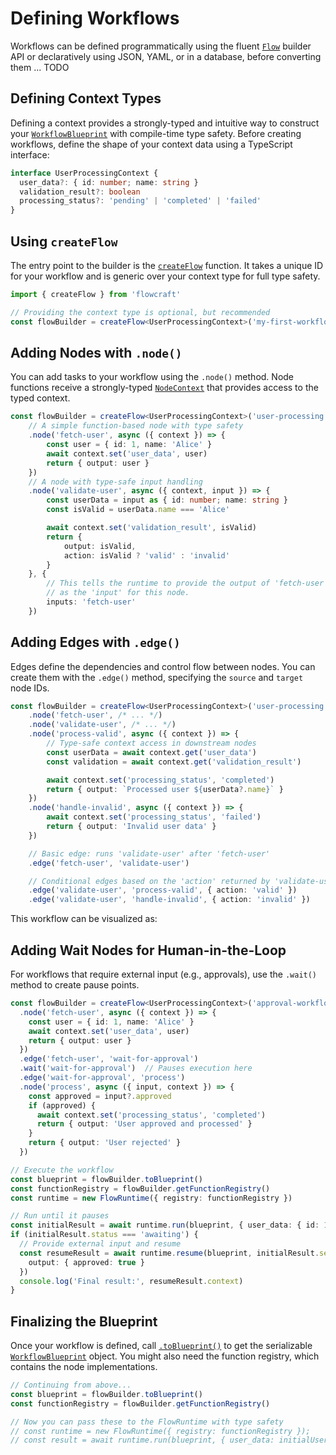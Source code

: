 <script setup>
import UserProcessingSimple from '../.vitepress/theme/examples/UserProcessingSimple.vue'
</script>

# Defining Workflows

Workflows can be defined programmatically using the fluent [`Flow`](/api/flow#flow-class) builder API or declaratively using JSON, YAML, or in a database, before converting them ... TODO

## Defining Context Types

Defining a context provides a strongly-typed and intuitive way to construct your [`WorkflowBlueprint`](/api/flow#workflowblueprint-interface) with compile-time type safety. Before creating workflows, define the shape of your context data using a TypeScript interface:

```typescript
interface UserProcessingContext {
  user_data?: { id: number; name: string }
  validation_result?: boolean
  processing_status?: 'pending' | 'completed' | 'failed'
}
```

## Using `createFlow`

The entry point to the builder is the [`createFlow`](/api/flow#createflow-id) function. It takes a unique ID for your workflow and is generic over your context type for full type safety.

```typescript
import { createFlow } from 'flowcraft'

// Providing the context type is optional, but recommended
const flowBuilder = createFlow<UserProcessingContext>('my-first-workflow')
```

## Adding Nodes with `.node()`

You can add tasks to your workflow using the `.node()` method. Node functions receive a strongly-typed [`NodeContext`](/api/nodes-and-edges#nodecontext-interface) that provides access to the typed context.

```typescript
const flowBuilder = createFlow<UserProcessingContext>('user-processing')
	// A simple function-based node with type safety
	.node('fetch-user', async ({ context }) => {
		const user = { id: 1, name: 'Alice' }
		await context.set('user_data', user)
		return { output: user }
	})
	// A node with type-safe input handling
	.node('validate-user', async ({ context, input }) => {
		const userData = input as { id: number; name: string }
		const isValid = userData.name === 'Alice'

		await context.set('validation_result', isValid)
		return {
			output: isValid,
			action: isValid ? 'valid' : 'invalid'
		}
	}, {
		// This tells the runtime to provide the output of 'fetch-user'
		// as the 'input' for this node.
		inputs: 'fetch-user'
	})
```

## Adding Edges with `.edge()`

Edges define the dependencies and control flow between nodes. You can create them with the `.edge()` method, specifying the `source` and `target` node IDs.

```typescript
const flowBuilder = createFlow<UserProcessingContext>('user-processing')
	.node('fetch-user', /* ... */)
	.node('validate-user', /* ... */)
	.node('process-valid', async ({ context }) => {
		// Type-safe context access in downstream nodes
		const userData = await context.get('user_data')
		const validation = await context.get('validation_result')

		await context.set('processing_status', 'completed')
		return { output: `Processed user ${userData?.name}` }
	})
	.node('handle-invalid', async ({ context }) => {
		await context.set('processing_status', 'failed')
		return { output: 'Invalid user data' }
	})

	// Basic edge: runs 'validate-user' after 'fetch-user'
	.edge('fetch-user', 'validate-user')

	// Conditional edges based on the 'action' returned by 'validate-user'
	.edge('validate-user', 'process-valid', { action: 'valid' })
	.edge('validate-user', 'handle-invalid', { action: 'invalid' })
```

This workflow can be visualized as:

<UserProcessingSimple />

## Adding Wait Nodes for Human-in-the-Loop

For workflows that require external input (e.g., approvals), use the `.wait()` method to create pause points.

```typescript
const flowBuilder = createFlow<UserProcessingContext>('approval-workflow')
  .node('fetch-user', async ({ context }) => {
    const user = { id: 1, name: 'Alice' }
    await context.set('user_data', user)
    return { output: user }
  })
  .edge('fetch-user', 'wait-for-approval')
  .wait('wait-for-approval')  // Pauses execution here
  .edge('wait-for-approval', 'process')
  .node('process', async ({ input, context }) => {
    const approved = input?.approved
    if (approved) {
      await context.set('processing_status', 'completed')
      return { output: 'User approved and processed' }
    }
    return { output: 'User rejected' }
  })

// Execute the workflow
const blueprint = flowBuilder.toBlueprint()
const functionRegistry = flowBuilder.getFunctionRegistry()
const runtime = new FlowRuntime({ registry: functionRegistry })

// Run until it pauses
const initialResult = await runtime.run(blueprint, { user_data: { id: 1, name: 'Alice' } })
if (initialResult.status === 'awaiting') {
  // Provide external input and resume
  const resumeResult = await runtime.resume(blueprint, initialResult.serializedContext, {
    output: { approved: true }
  })
  console.log('Final result:', resumeResult.context)
}
```

## Finalizing the Blueprint

Once your workflow is defined, call [`.toBlueprint()`](/api/flow#toblueprint) to get the serializable [`WorkflowBlueprint`](/api/flow#workflowblueprint-interface) object. You might also need the function registry, which contains the node implementations.

```typescript
// Continuing from above...
const blueprint = flowBuilder.toBlueprint()
const functionRegistry = flowBuilder.getFunctionRegistry()

// Now you can pass these to the FlowRuntime with type safety
// const runtime = new FlowRuntime({ registry: functionRegistry });
// const result = await runtime.run(blueprint, { user_data: initialUser });
```
